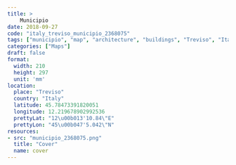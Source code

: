 ```yaml
---
title: > 
    Municipio
date: 2018-09-27
code: "italy_treviso_municipio_2368075"
tags: ["municipio", "map", "architecture", "buildings", "Treviso", "Italy"]
categories: ["Maps"]
draft: false
format:
  width: 210
  height: 297
  unit: 'mm'
location:
  place: "Treviso"
  country: "Italy"
  latitude: 45.78473391820051
  longitude: 12.219678902992536
  prettyLat: "12\u00b013'10.84\"E"
  prettyLon: "45\u00b047'5.042\"N"
resources:
- src: "municipio_2368075.png"
  title: "Cover"
  name: cover
---
```

